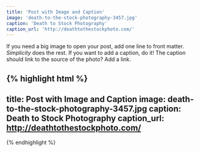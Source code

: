 ```yaml
---
title: 'Post with Image and Caption'
image: 'death-to-the-stock-photography-3457.jpg'
caption: 'Death to Stock Photography'
caption_url: 'http://deathtothestockphoto.com/'
---
```

If you need a big image to open your post, add one line to front matter. *Simplicity* does the rest. If you want to add a caption, do it! The caption should link to the source of the photo? Add a link.
<!--more-->
{% highlight html %}
---
title: Post with Image and Caption
image: death-to-the-stock-photography-3457.jpg
caption: Death to Stock Photography
caption_url: http://deathtothestockphoto.com/
---
{% endhighlight %}